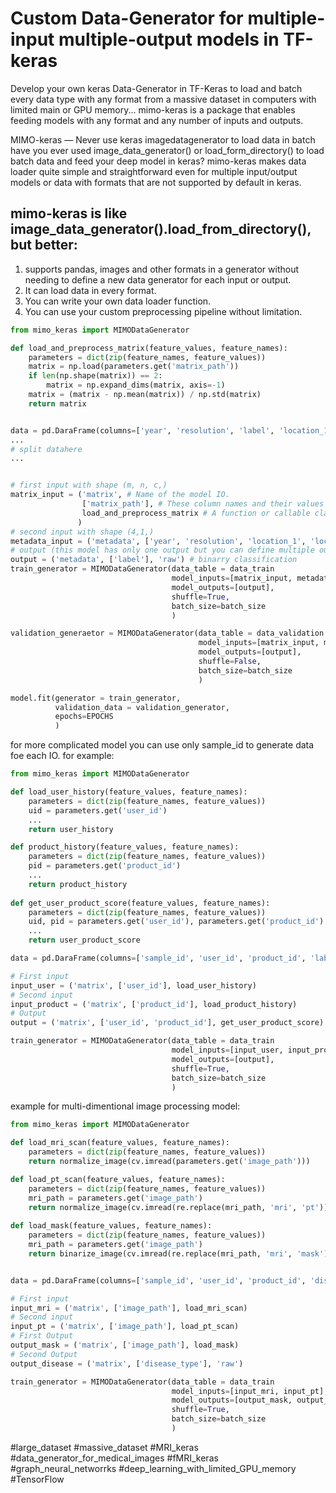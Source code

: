 #  Custom Data-Generator for multiple-input multiple-output models in TF-keras
Develop your own keras Data-Generator in TF-Keras to load and batch every data type with any format from a massive dataset in computers with limited main or GPU memory... mimo-keras is a package that enables feeding models with any format and any number of inputs and outputs.

MIMO-keras — Never use keras imagedatagenerator to load data in batch
have you ever used image_data_generator() or load_form_directory() to load batch data and feed your deep model in keras? mimo-keras makes data loader quite simple and straightforward even for multiple input/output models or data with formats that are not supported by default in keras.

## mimo-keras is like image_data_generator().load_from_directory(), but better:

1. supports pandas, images and other formats in a generator without needing to define a new data generator for each input or output.
2. It can load data in every format.
3. You can write your own data loader function.
4. You can use your custom preprocessing pipeline without limitation.


```python
from mimo_keras import MIMODataGenerator

def load_and_preprocess_matrix(feature_values, feature_names):
    parameters = dict(zip(feature_names, feature_values))
    matrix = np.load(parameters.get('matrix_path'))
    if len(np.shape(matrix)) == 2:
        matrix = np.expand_dims(matrix, axis=-1)
    matrix = (matrix - np.mean(matrix)) / np.std(matrix)
    return matrix


data = pd.DaraFrame(columns=['year', 'resolution', 'label', 'location_1', 'location_2', 'matrix_path'])
...
# split datahere
...


# first input with shape (m, n, c,)
matrix_input = ('matrix', # Name of the model IO.
                ['matrix_path'], # These column names and their values are sent to the your function for each sample in batch generation.
                load_and_preprocess_matrix # A function or callable class to load data and preprocessing. Use 'raw' to send values to the model IO directly.
               )
# second input with shape (4,1,)
metadata_input = ('metadata', ['year', 'resolution', 'location_1', 'location_2'], 'raw')
# output (this model has only one output but you can define multiple outputs like inputs)
output = ('metadata', ['label'], 'raw') # binarry classification
train_generator = MIMODataGenerator(data_table = data_train
                                    model_inputs=[matrix_input, metadata_input],
                                    model_outputs=[output],
                                    shuffle=True,
                                    batch_size=batch_size
                                    )

validation_generaetor = MIMODataGenerator(data_table = data_validation
                                          model_inputs=[matrix_input, metadata_input],
                                          model_outputs=[output],
                                          shuffle=False,
                                          batch_size=batch_size
                                          )

model.fit(generator = train_generator,
          validation_data = validation_generator,
          epochs=EPOCHS
          )
```

for more complicated model you can use only sample_id to generate data foe each IO. for example:


```python
from mimo_keras import MIMODataGenerator

def load_user_history(feature_values, feature_names):
    parameters = dict(zip(feature_names, feature_values))
    uid = parameters.get('user_id')
    ...
    return user_history

def product_history(feature_values, feature_names):
    parameters = dict(zip(feature_names, feature_values))
    pid = parameters.get('product_id')
    ...
    return product_history
    
def get_user_product_score(feature_values, feature_names):
    parameters = dict(zip(feature_names, feature_values))
    uid, pid = parameters.get('user_id'), parameters.get('product_id') 
    ...
    return user_product_score

data = pd.DaraFrame(columns=['sample_id', 'user_id', 'product_id', 'label'])

# First input
input_user = ('matrix', ['user_id'], load_user_history)
# Second input
input_product = ('matrix', ['product_id'], load_product_history)
# Output
output = ('matrix', ['user_id', 'product_id'], get_user_product_score)

train_generator = MIMODataGenerator(data_table = data_train
                                    model_inputs=[input_user, input_product],
                                    model_outputs=[output],
                                    shuffle=True,
                                    batch_size=batch_size
                                    )
```

example for multi-dimentional image processing model:


```python
from mimo_keras import MIMODataGenerator

def load_mri_scan(feature_values, feature_names):
    parameters = dict(zip(feature_names, feature_values))
    return normalize_image(cv.imread(parameters.get('image_path')))

def load_pt_scan(feature_values, feature_names):
    parameters = dict(zip(feature_names, feature_values))
    mri_path = parameters.get('image_path')
    return normalize_image(cv.imread(re.replace(mri_path, 'mri', 'pt')))
        
def load_mask(feature_values, feature_names):
    parameters = dict(zip(feature_names, feature_values))
    mri_path = parameters.get('image_path')
    return binarize_image(cv.imread(re.replace(mri_path, 'mri', 'mask')))


data = pd.DaraFrame(columns=['sample_id', 'user_id', 'product_id', 'disease_type'])

# First input
input_mri = ('matrix', ['image_path'], load_mri_scan)
# Second input
input_pt = ('matrix', ['image_path'], load_pt_scan)
# First Output
output_mask = ('matrix', ['image_path'], load_mask)
# Second Output
output_disease = ('matrix', ['disease_type'], 'raw')

train_generator = MIMODataGenerator(data_table = data_train
                                    model_inputs=[input_mri, input_pt],
                                    model_outputs=[output_mask, output_disease],
                                    shuffle=True,
                                    batch_size=batch_size
                                    )
```

#large_dataset #massive_dataset #MRI_keras #data_generator_for_medical_images #fMRI_keras #graph_neural_networrks #deep_learning_with_limited_GPU_memory #TensorFlow

